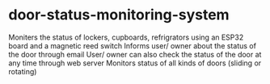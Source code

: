# door-status-monitoring-system
Moniters the status of lockers, cupboards, refrigrators using an ESP32 board and a magnetic reed switch
Informs user/ owner about the status of the door through email 
User/ owner can also check the status of the door at any time through web server
Monitors status of all kinds of doors (sliding or rotating)
